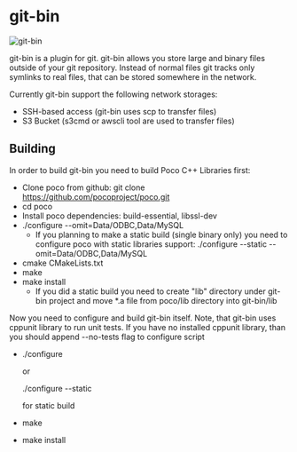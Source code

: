 # git-bin

![git-bin](https://confluence.subutai.io//download/attachments/20709643/GP?version=1&modificationDate=1433925138295&api=v2)

git-bin is a plugin for git. git-bin allows you store large and binary files outside of your git repository. Instead of normal files git tracks only symlinks to real files, that can be stored somewhere in the network.

Currently git-bin support the following network storages:

* SSH-based access (git-bin uses scp to transfer files)
* S3 Bucket (s3cmd or awscli tool are used to transfer files)

## Building

In order to build git-bin you need to build Poco C++ Libraries first:

* Clone poco from github: git clone https://github.com/pocoproject/poco.git
* cd poco
* Install poco dependencies: build-essential, libssl-dev
* ./configure --omit=Data/ODBC,Data/MySQL
    * If you planning to make a static build (single binary only) you need to configure poco with static libraries support: ./configure --static --omit=Data/ODBC,Data/MySQL
* cmake CMakeLists.txt
* make
* make install 
    * If you did a static build you need to create "lib" directory under git-bin project and move *.a file from poco/lib directory into git-bin/lib

Now you need to configure and build git-bin itself. Note, that git-bin uses cppunit library to run unit tests. If you have no installed cppunit library, than you should append --no-tests flag to configure script

*  ./configure 

    or
    
    ./configure --static

    for static build
* make
* make install

